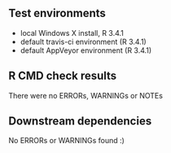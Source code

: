 ## Test environments
* local Windows X install, R 3.4.1
* default travis-ci environment (R 3.4.1)
* default AppVeyor environment (R 3.4.1)

## R CMD check results
There were no ERRORs, WARNINGs or NOTEs 

## Downstream dependencies
No ERRORs or WARNINGs found :)